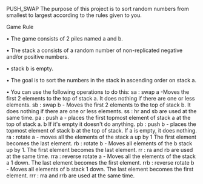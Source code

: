 PUSH_SWAP
The purpose of this project is to sort random numbers from smallest to largest according to the rules given to you.

Game Rule

• The game consists of 2 piles named a and b. 

• The stack a consists of a random number of non-replicated negative and/or positive numbers.

• stack b is empty.

• The goal is to sort the numbers in the stack in ascending order on stack a. 

• You can use the following operations to do this:
   sa : swap a -Moves the first 2 elements to the top of stack a. It does nothing if there are one or less elements.
   sb : swap b - Moves the first 2 elements to the top of stack b. It does nothing if there are one or less elements.
   ss : hr and sb are used at the same time.
   pa : push a - places the first topmost element of stack a at the top of stack a. b
     If it's empty it doesn't do anything.
   pb : push b - places the topmost element of stack b at the top of stack. If a is empty, it does nothing.
   ra : rotate a - moves all the elements of the stack a up by 1 The first element becomes the last element.
   rb : rotate b - Moves all elements of the b stack up by 1. The first element becomes the last element.
   rr : ra and rb are used at the same time.
   rra : reverse rotate a - Moves all the elements of the stack a 1 down. The last element becomes the first element.
   rrb : reverse rotate b - Moves all elements of b stack 1 down. The last element becomes the first element.
   rrr : rra and rrb are used at the same time.
